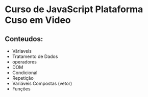 # Curso de JavaScript Plataforma Cuso em Video 
## Conteudos:
 - Váriaveis
 - Tratamento de Dados
 - operadores 
 - DOM
 - Condicional 
 - Repetição
 - Variáveis Compostas (vetor) 
 - Funções 